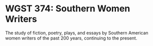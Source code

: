 # WGST 374: Southern Women Writers

The study of fiction, poetry, plays, and essays by Southern American women writers of the past 200 years, continuing to the present.